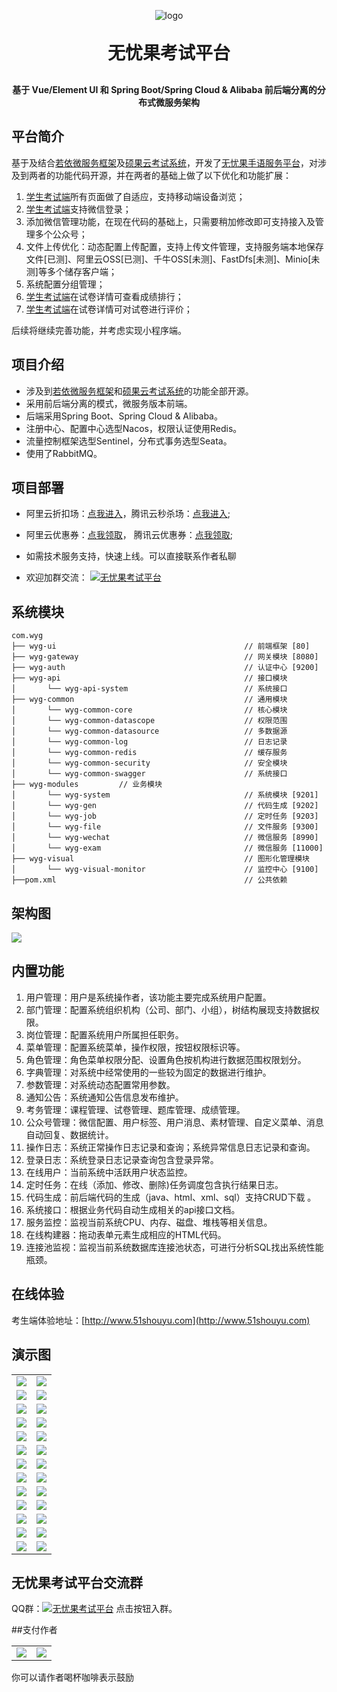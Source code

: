 <p align="center">
	<img alt="logo" src="https://worrilessgo.oss-cn-guangzhou.aliyuncs.com/WorrilessGo/Logo.png">
</p>
<h1 align="center" style="margin: 30px 0 30px; font-weight: bold;">无忧果考试平台</h1>
<h4 align="center">基于 Vue/Element UI 和 Spring Boot/Spring Cloud & Alibaba 前后端分离的分布式微服务架构</h4>

## 平台简介

基于及结合[若依微服务框架](http://doc.ruoyi.vip/ruoyi-cloud/)及[硕果云考试系统](https://gitee.com/wells2333/sg-exam)，开发了[无忧果手语服务平台](http://www.51shouyu.com)，对涉及到两者的功能代码开源，并在两者的基础上做了以下优化和功能扩展：

1.  [学生考试端](https://gitee.com/Dincat/wyg-exam-ui)所有页面做了自适应，支持移动端设备浏览；
2.  [学生考试端](https://gitee.com/Dincat/wyg-exam-ui)支持微信登录；
3.  添加微信管理功能，在现在代码的基础上，只需要稍加修改即可支持接入及管理多个公众号；
4.  文件上传优化：动态配置上传配置，支持上传文件管理，支持服务端本地保存文件[已测]、阿里云OSS[已测]、千牛OSS[未测]、FastDfs[未测]、Minio[未测]等多个储存客户端；
5.  系统配置分组管理；
6.  [学生考试端](https://gitee.com/Dincat/wyg-exam-ui)在试卷详情可查看成绩排行；
7.  [学生考试端](https://gitee.com/Dincat/wyg-exam-ui)在试卷详情可对试卷进行评价；

  后续将继续完善功能，并考虑实现小程序端。
  
## 项目介绍
* 涉及到[若依微服务框架](http://doc.ruoyi.vip/ruoyi-cloud/)和[硕果云考试系统](https://gitee.com/wells2333/sg-exam)的功能全部开源。
* 采用前后端分离的模式，微服务版本前端。
* 后端采用Spring Boot、Spring Cloud & Alibaba。
* 注册中心、配置中心选型Nacos，权限认证使用Redis。
* 流量控制框架选型Sentinel，分布式事务选型Seata。
* 使用了RabbitMQ。

## 项目部署
* 阿里云折扣场：[点我进入](https://www.aliyun.com/minisite/goods?source=5176.11533457&userCode=hd9sngi1)，腾讯云秒杀场：[点我进入](https://cloud.tencent.com/act/cps/redirect?redirect=2446&cps_key=af59af0abad1f7fa52d35a6e931825d1&from=console);
* 阿里云优惠券：[点我领取](https://www.aliyun.com/minisite/goods?userCode=hd9sngi1&share_source=copy_link)，
腾讯云优惠券：[点我领取](https://cloud.tencent.com/act/cps/redirect?redirect=35834&cps_key=af59af0abad1f7fa52d35a6e931825d1);

* 如需技术服务支持，快速上线。可以直接联系作者私聊

* <p>欢迎加群交流：  <a href="https://qm.qq.com/cgi-bin/qm/qr?k=b2NMgSJsEX7fAI2FJu6jjCTqzU707UZl&jump_from=webapi"><img src="https://img.shields.io/badge/747860738-blue.svg" alt="无忧果考试平台" title="无忧果考试平台"></a></p>



## 系统模块

~~~
com.wyg     
├── wyg-ui                                          // 前端框架 [80]
├── wyg-gateway                                     // 网关模块 [8080]
├── wyg-auth                                        // 认证中心 [9200]
├── wyg-api                                         // 接口模块
│       └── wyg-api-system                          // 系统接口
├── wyg-common                                      // 通用模块
│       └── wyg-common-core                         // 核心模块
│       └── wyg-common-datascope                    // 权限范围
│       └── wyg-common-datasource                   // 多数据源
│       └── wyg-common-log                          // 日志记录
│       └── wyg-common-redis                        // 缓存服务
│       └── wyg-common-security                     // 安全模块
│       └── wyg-common-swagger                      // 系统接口
├── wyg-modules         // 业务模块
│       └── wyg-system                              // 系统模块 [9201]
│       └── wyg-gen                                 // 代码生成 [9202]
│       └── wyg-job                                 // 定时任务 [9203]
│       └── wyg-file                                // 文件服务 [9300]
│       └── wyg-wechat                              // 微信服务 [8990]
│       └── wyg-exam                                // 微信服务 [11000]
├── wyg-visual                                      // 图形化管理模块
│       └── wyg-visual-monitor                      // 监控中心 [9100]
├──pom.xml                                          // 公共依赖
~~~

## 架构图

<img src="https://oscimg.oschina.net/oscnet/up-82e9722ecb846786405a904bafcf19f73f3.png"/>

## 内置功能

1.  用户管理：用户是系统操作者，该功能主要完成系统用户配置。
2.  部门管理：配置系统组织机构（公司、部门、小组），树结构展现支持数据权限。
3.  岗位管理：配置系统用户所属担任职务。
4.  菜单管理：配置系统菜单，操作权限，按钮权限标识等。
5.  角色管理：角色菜单权限分配、设置角色按机构进行数据范围权限划分。
6.  字典管理：对系统中经常使用的一些较为固定的数据进行维护。
7.  参数管理：对系统动态配置常用参数。
8.  通知公告：系统通知公告信息发布维护。
9.  考务管理：课程管理、试卷管理、题库管理、成绩管理。
10. 公众号管理：微信配置、用户标签、用户消息、素材管理、自定义菜单、消息自动回复、数据统计。
11. 操作日志：系统正常操作日志记录和查询；系统异常信息日志记录和查询。
12. 登录日志：系统登录日志记录查询包含登录异常。
13. 在线用户：当前系统中活跃用户状态监控。
14. 定时任务：在线（添加、修改、删除)任务调度包含执行结果日志。
15. 代码生成：前后端代码的生成（java、html、xml、sql）支持CRUD下载 。
16. 系统接口：根据业务代码自动生成相关的api接口文档。
17. 服务监控：监视当前系统CPU、内存、磁盘、堆栈等相关信息。
18. 在线构建器：拖动表单元素生成相应的HTML代码。
19. 连接池监视：监视当前系统数据库连接池状态，可进行分析SQL找出系统性能瓶颈。

## 在线体验

考生端体验地址：[http://www.51shouyu.com](http://www.51shouyu.com)  


## 演示图

<table>
    <tr>
        <td><img src="https://worrilessgo.oss-cn-guangzhou.aliyuncs.com/WorrilessGo/WorrilessGo/wyg-exam/1.png"/></td>
        <td><img src="https://worrilessgo.oss-cn-guangzhou.aliyuncs.com/WorrilessGo/WorrilessGo/wyg-exam/2.png"/></td>
    </tr>
    <tr>
        <td><img src="https://worrilessgo.oss-cn-guangzhou.aliyuncs.com/WorrilessGo/WorrilessGo/wyg-exam/3.png"/></td>
        <td><img src="https://worrilessgo.oss-cn-guangzhou.aliyuncs.com/WorrilessGo/WorrilessGo/wyg-exam/4.png"/></td>
    </tr>
    <tr>
        <td><img src="https://worrilessgo.oss-cn-guangzhou.aliyuncs.com/WorrilessGo/WorrilessGo/wyg-exam/5.png"/></td>
        <td><img src="https://worrilessgo.oss-cn-guangzhou.aliyuncs.com/WorrilessGo/WorrilessGo/wyg-exam/6.png"/></td>
    </tr>
    <tr>
        <td><img src="https://worrilessgo.oss-cn-guangzhou.aliyuncs.com/WorrilessGo/WorrilessGo/wyg-exam/7.png"/></td>
        <td><img src="https://worrilessgo.oss-cn-guangzhou.aliyuncs.com/WorrilessGo/WorrilessGo/wyg-exam/8.png"/></td>
    </tr>
    <tr>
        <td><img src="https://worrilessgo.oss-cn-guangzhou.aliyuncs.com/WorrilessGo/WorrilessGo/wyg-exam/9.png"/></td>
        <td><img src="https://worrilessgo.oss-cn-guangzhou.aliyuncs.com/WorrilessGo/WorrilessGo/wyg-exam/10.png"/></td>
    </tr>
    <tr>
        <td><img src="https://worrilessgo.oss-cn-guangzhou.aliyuncs.com/WorrilessGo/WorrilessGo/wyg-exam/11.png"/></td>
        <td><img src="https://worrilessgo.oss-cn-guangzhou.aliyuncs.com/WorrilessGo/WorrilessGo/wyg-exam/12.png"/></td>
    </tr>
    <tr>
        <td><img src="https://worrilessgo.oss-cn-guangzhou.aliyuncs.com/WorrilessGo/WorrilessGo/wyg-exam/13.png"/></td>
        <td><img src="https://worrilessgo.oss-cn-guangzhou.aliyuncs.com/WorrilessGo/WorrilessGo/wyg-exam/14.png"/></td>
    </tr>
    <tr>
        <td><img src="https://worrilessgo.oss-cn-guangzhou.aliyuncs.com/WorrilessGo/WorrilessGo/wyg-exam/15.png"/></td>
        <td><img src="https://worrilessgo.oss-cn-guangzhou.aliyuncs.com/WorrilessGo/WorrilessGo/wyg-exam/16.png"/></td>
    </tr>
    <tr>
        <td><img src="https://worrilessgo.oss-cn-guangzhou.aliyuncs.com/WorrilessGo/WorrilessGo/wyg-exam/17.png"/></td>
        <td><img src="https://worrilessgo.oss-cn-guangzhou.aliyuncs.com/WorrilessGo/WorrilessGo/wyg-exam/18.png"/></td>
    </tr>
    <tr>
        <td><img src="https://worrilessgo.oss-cn-guangzhou.aliyuncs.com/WorrilessGo/WorrilessGo/wyg-exam/19.png"/></td>
        <td><img src="https://worrilessgo.oss-cn-guangzhou.aliyuncs.com/WorrilessGo/WorrilessGo/wyg-exam/20.png"/></td>
    </tr>
    <tr>
        <td><img src="https://worrilessgo.oss-cn-guangzhou.aliyuncs.com/WorrilessGo/WorrilessGo/wyg-exam/21.png"/></td>
        <td><img src="https://worrilessgo.oss-cn-guangzhou.aliyuncs.com/WorrilessGo/WorrilessGo/wyg-exam/22.png"/></td>
    </tr>
    <tr>
        <td><img src="https://worrilessgo.oss-cn-guangzhou.aliyuncs.com/WorrilessGo/WorrilessGo/wyg-exam/23.png"/></td>
        <td><img src="https://worrilessgo.oss-cn-guangzhou.aliyuncs.com/WorrilessGo/WorrilessGo/wyg-exam/24.png"/></td>
    </tr>
    <tr>
        <td><img src="https://worrilessgo.oss-cn-guangzhou.aliyuncs.com/WorrilessGo/WorrilessGo/wyg-exam/25.png"/></td>
        <td><img src="https://worrilessgo.oss-cn-guangzhou.aliyuncs.com/WorrilessGo/WorrilessGo/wyg-exam/26.png"/></td>
    </tr>


   
</table>


## 无忧果考试平台交流群

QQ群：<a href="https://qm.qq.com/cgi-bin/qm/qr?k=b2NMgSJsEX7fAI2FJu6jjCTqzU707UZl&jump_from=webapi"><img src="https://img.shields.io/badge/747860738-blue.svg" alt="无忧果考试平台" title="无忧果考试平台"></a> 点击按钮入群。


##支付作者

<table>
    <tr>
        <td><img src="https://images.gitee.com/uploads/images/2022/0404/135849_2e646b55_1284634.png"/></td>
        <td><img src="https://images.gitee.com/uploads/images/2022/0404/141709_8dca2974_1284634.jpeg"/></td>
    </tr>
</table>

你可以请作者喝杯咖啡表示鼓励
